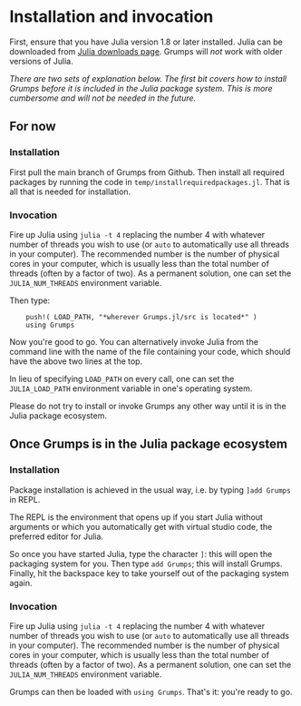 # Installation and invocation


First, ensure that you have Julia version 1.8 or later installed.  Julia can be downloaded from [Julia downloads page](https://julialang.org/downloads/).  Grumps will *not* work with older versions of Julia.

*There are two sets of explanation below.  The first bit covers how to install Grumps before it is included in the Julia package system.  This is more cumbersome and will not be needed in the future.*

## For now

### Installation

First pull the main branch of Grumps from Github.  Then install all required packages by running the code in `temp/installrequiredpackages.jl`.  That is all that is needed for installation.

### Invocation


Fire up Julia using `julia -t 4` replacing the number 4 with whatever number of threads you wish to use (or `auto` to automatically use all threads in your computer).  The recommended number is the number of physical cores in your computer, which is usually less than the total number of threads (often by a factor of two).  As a permanent solution, one can set the `JULIA_NUM_THREADS` environment variable.

Then type:
```
    push!( LOAD_PATH, "*wherever Grumps.jl/src is located*" )
    using Grumps
```

Now you're good to go.  You can alternatively invoke Julia from the command line with the name of the file containing your code, which should have the above two lines at the top.

In lieu of specifying `LOAD_PATH` on every call, one can set the `JULIA_LOAD_PATH` environment variable in one's operating system.

Please do not try to install or invoke Grumps any other way until it is in the Julia package ecosystem.



## Once Grumps is in the Julia package ecosystem



### Installation

Package installation is achieved in the usual way, i.e. by typing `]add Grumps` in REPL.  

The REPL is the environment that opens up if you start Julia without arguments or which you automatically get with virtual studio code, the preferred editor for Julia.

So once you have started Julia, type the character `]`: this will open the packaging system for you.  Then type `add Grumps`; this will install Grumps.  Finally, hit the backspace key to take yourself out of the packaging system again.

### Invocation

Fire up Julia using `julia -t 4` replacing the number 4 with whatever number of threads you wish to use (or `auto` to automatically use all threads in your computer).  The recommended number is the number of physical cores in your computer, which is usually less than the total number of threads (often by a factor of two).  As a permanent solution, one can set the `JULIA_NUM_THREADS` environment variable.

Grumps can then be loaded with `using Grumps`.  That's it: you're ready to go.
